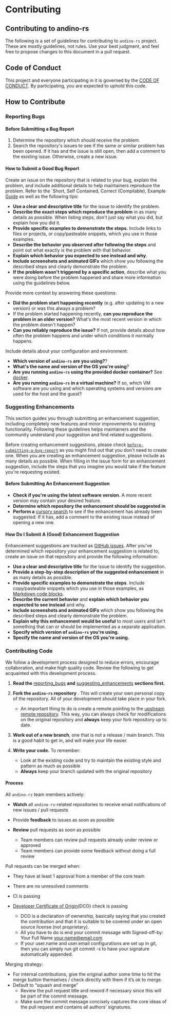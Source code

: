 # Contributing

## Contributing to andino-rs

The following is a set of guidelines for contributing to `andino-rs` project.
These are mostly guidelines, not rules. Use your best judgment, and feel free to
propose changes to this document in a pull request.


## Code of Conduct

This project and everyone participating in it is governed by the [CODE OF CONDUCT](CODE_OF_CONDUCT.md). By participating, you are expected to uphold this code.


## How to Contribute


### Reporting Bugs

#### Before Submitting a Bug Report

1. Determine the repository which should receive the problem.
2. Search the repository's issues to see if the same or similar problem has
   been opened. If it has and the issue is still open, then add a comment to
   the existing issue. Otherwise, create a new issue.

#### How to Submit a Good Bug Report

Create an issue on the repository that is related to your bug, explain the
problem, and include additional details to help maintainers reproduce the
problem. Refer to the `Short, Self Contained, Correct (Compilable), Example
[Guide](http://sscce.org/) as well as the following tips:

* **Use a clear and descriptive title** for the issue to identify the problem.
* **Describe the exact steps which reproduce the problem** in as many details as possible. When listing steps, don't just say what you did, but explain how you did it.
* **Provide specific examples to demonstrate the steps.** Include links to files or projects, or copy/pasteable snippets, which you use in those examples.
* **Describe the behavior you observed after following the steps** and point out what exactly is the problem with that behavior.
* **Explain which behavior you expected to see instead and why**.
* **Include screenshots and animated GIFs** which show you following the described steps and clearly demonstrate the problem.
* **If the problem wasn't triggered by a specific action**, describe what you were doing before the problem happened and share more information using the guidelines below.

Provide more context by answering these questions:

* **Did the problem start happening recently** (e.g. after updating to a new version) or was this always a problem?
* If the problem started happening recently, **can you reproduce the problem in an older version?** What's the most recent version in which the problem doesn't happen?
* **Can you reliably reproduce the issue?** If not, provide details about how often the problem happens and under which conditions it normally happens.

Include details about your configuration and environment:

* **Which version of `andino-rs` are you using?**?
* **What's the name and version of the OS you're using**?
* **Are you running `andino-rs` using the provided docker container?** See [docker](docker/README.md).
* **Are you running `andino-rs` in a virtual machine?** If so, which VM software are you using and which operating systems and versions are used for the host and the guest?


### Suggesting Enhancements

This section guides you through submitting an enhancement suggestion,
including completely new features and minor improvements to existing
functionality. Following these guidelines helps maintainers and the
community understand your suggestion and find related suggestions.

Before creating enhancement suggestions, please check [`before-submitting-a-bug-report`](#before-submitting-a-bug-report) as you
might find out that you don't need to create one. When you are creating an
enhancement suggestion, please include as many details as possible.
When filling in the issue form for an enhancement suggestion, include the
steps that you imagine you would take if the feature you're requesting
existed.

#### Before Submitting An Enhancement Suggestion

* **Check if you're using the latest software version**. A more recent version may contain your desired feature.
* **Determine which repository the enhancement should be suggested in**
* **Perform a** [cursory search](https://github.com/Ekumen-OS/andino-rs/issues?q=is%3Aissue) to see if the enhancement has already been suggested. If it has, add a comment to the existing issue instead of opening a new one.

#### How Do I Submit A (Good) Enhancement Suggestion

Enhancement suggestions are tracked as [GitHub
issues](https://help.github.com/en/github/managing-your-work-on-github/about-issues).
After you've determined which repository your enhancement suggestion is related to, create an issue on that repository and provide the following information:

* **Use a clear and descriptive title** for the issue to identify the suggestion.
* **Provide a step-by-step description of the suggested enhancement** in as many details as possible.
* **Provide specific examples to demonstrate the steps**. Include copy/pasteable snippets which you use in those examples, as [Markdown code blocks](https://help.github.com/en/github/writing-on-github/creating-and-highlighting-code-blocks).
* **Describe the current behavior** and **explain which behavior you expected to see instead** and why.
* **Include screenshots and animated GIFs** which show you following the described steps and clearly demonstrate the problem.
* **Explain why this enhancement would be useful** to most users and isn't something that can or should be implemented as a separate application.
* **Specify which version of `andino-rs` you're using.**
* **Specify the name and version of the OS you're using.**

### Contributing Code

We follow a development process designed to reduce errors, encourage
collaboration, and make high quality code. Review the following to
get acquainted with this development process.

1. **Read the** [reporting_bugs](#reporting-bugs) **and** [suggesting_enhancements](#suggesting-enhancements) **sections first.**

1. **Fork the `andino-rs` repository** . This will create
   your own personal copy of the repository. All of your development should
   take place in your fork.
   - An important thing to do is create a remote pointing to the [upstream remote repository](https://docs.github.com/en/github/collaborating-with-issues-and-pull-requests/configuring-a-remote-for-a-fork). This way, you can always check for modifications on the original repository and **always** keep your fork repository up to date.

1. **Work out of a new branch**, one that is not
   a release / main branch. This is a good habit to get in, and will make
   your life easier.

1. **Write your code.** To remember:
   - Look at the existing code and try to maintain the existing style and pattern as much as possible
   - **Always** keep your branch updated with the original repository

#### Process

All `andino-rs` team members actively:

* **Watch** all `andino-rs`-related repositories to receive email notifications of new issues / pull requests
* Provide **feedback** to issues as soon as possible
* **Review** pull requests as soon as possible

  * Team members can review pull requests already under review or approved
  * Team members can provide some feedback without doing a full review

Pull requests can be merged when:

* They have at least 1 approval from a member of the core team
* There are no unresolved comments
* CI is passing
* [Developer Certificate of Origin](https://developercertificate.org/)(DCO) check is passing

  * DCO is a declaration of ownership, basically saying that you created the contribution and that it is suitable to be covered under an open source license (not proprietary).
  * All you have to do is end your commit message with Signed-off-by: Your Full Name <your.name@email.com>
  * If your user.name and user.email configurations are set up in git, then you can simply run git commit -s to have your signature automatically appended.

Merging strategy:

* For internal contributions, give the original author some time to hit the merge button themselves / check directly with them if it’s ok to merge.
* Default to “squash and merge”
  * Review the pull request title and reword if necessary since this will be part of the commit message.
  * Make sure the commit message concisely captures the core ideas of the pull request and contains all authors' signatures.
